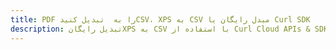 ---title: PDF را به  تبدیل کنیدCSV، XPS به CSV مبدل رایگان یا Curl SDKdescription: تبدیل رایگانXPS به CSV با استفاده از Curl Cloud APIs & SDK همچنین اسناد PDF را در Cloud ایجاد، ویرایش و رندر کنید.---